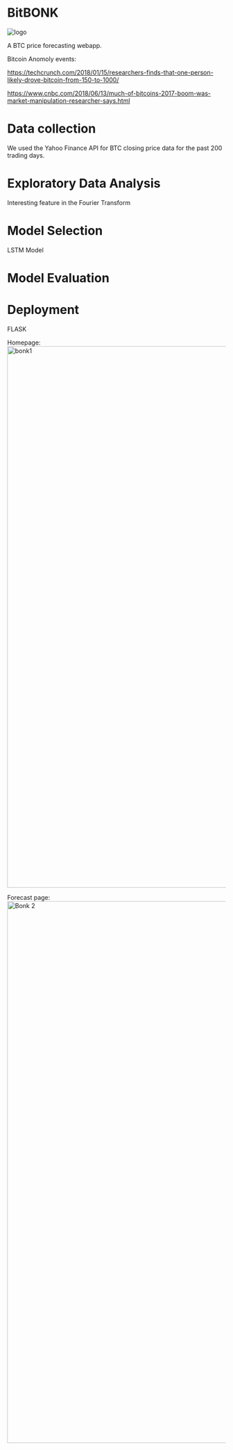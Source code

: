 # BitBONK
![logo](https://user-images.githubusercontent.com/37347053/192898150-da77e13a-7220-4eea-8205-543328aa3472.jpg)

A BTC price forecasting webapp.

Bitcoin Anomoly events:

https://techcrunch.com/2018/01/15/researchers-finds-that-one-person-likely-drove-bitcoin-from-150-to-1000/

https://www.cnbc.com/2018/06/13/much-of-bitcoins-2017-boom-was-market-manipulation-researcher-says.html

# Data collection
We used the Yahoo Finance API for BTC closing price data for the past 200 trading days.

# Exploratory Data Analysis
Interesting feature in the Fourier Transform 
# Model Selection
LSTM Model
# Model Evaluation

# Deployment
FLASK

Homepage:
<img width="1247" alt="bonk1" src="https://user-images.githubusercontent.com/37347053/192900005-db778628-a7d8-421f-b4ee-d7a15fd33432.png">

Forecast page:
<img width="1248" alt="Bonk 2" src="https://user-images.githubusercontent.com/37347053/192900021-20877564-051b-43ee-a46d-323fe6e61e89.png">
